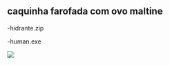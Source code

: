 ## caquinha farofada com ovo maltine

-hidrante.zip

-human.exe

![](https://media1.tenor.com/m/BY-4cJ3NSrcAAAAd/sus-suspicious.gif)
